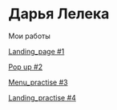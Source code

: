 # Дарья Лелека
Мои работы

[Landing_page #1](dariyaleleka.github.io/file_1/ "my first work")

[Pop up #2](dariyaleleka.github.io/pop-up-practise/ "#2")

[Menu_practise #3](dariyaleleka.github.io/menu_practise/ "menu_practise")

[Landing_practise #4](dariyaleleka.github.io/Landing_practise%20file_2/ "landing_practise")
